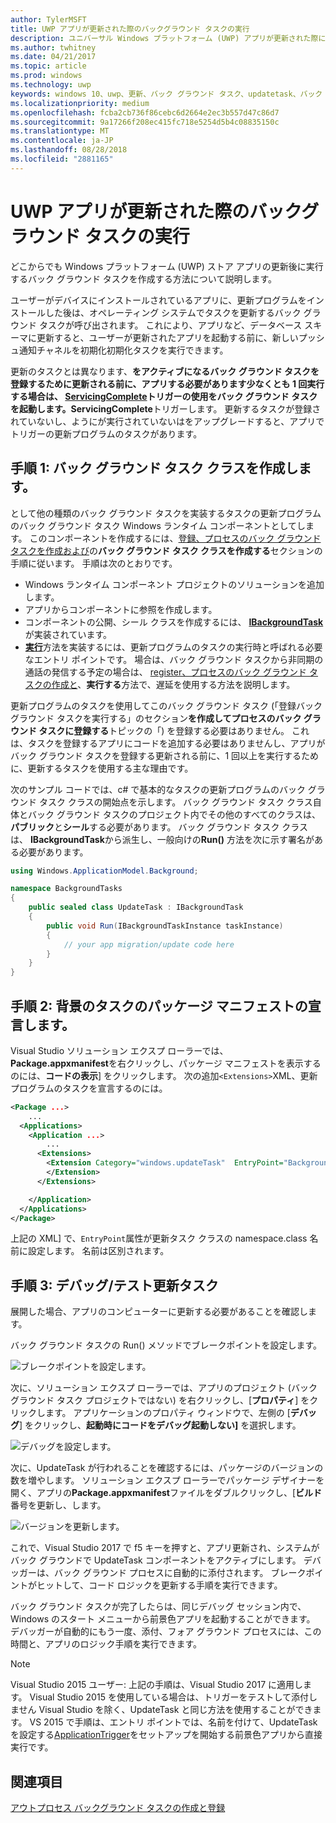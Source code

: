 ```yaml
---
author: TylerMSFT
title: UWP アプリが更新された際のバックグラウンド タスクの実行
description: ユニバーサル Windows プラットフォーム (UWP) アプリが更新された際に実行されるバックグラウンド タスクの作成方法を説明します。
ms.author: twhitney
ms.date: 04/21/2017
ms.topic: article
ms.prod: windows
ms.technology: uwp
keywords: windows 10、uwp、更新、バック グラウンド タスク、updatetask、バック グラウンド タスク
ms.localizationpriority: medium
ms.openlocfilehash: fcba2cb736f86cebc6d2664e2ec3b557d47c86d7
ms.sourcegitcommit: 9a17266f208ec415fc718e5254d5b4c08835150c
ms.translationtype: MT
ms.contentlocale: ja-JP
ms.lasthandoff: 08/28/2018
ms.locfileid: "2881165"
---
```

# <a name="run-a-background-task-when-your-uwp-app-is-updated"></a>UWP アプリが更新された際のバックグラウンド タスクの実行

どこからでも Windows プラットフォーム (UWP) ストア アプリの更新後に実行するバック グラウンド タスクを作成する方法について説明します。

ユーザーがデバイスにインストールされているアプリに、更新プログラムをインストールした後は、オペレーティング システムでタスクを更新するバック グラウンド タスクが呼び出されます。 これにより、アプリなど、データベース スキーマに更新すると、ユーザーが更新されたアプリを起動する前に、新しいプッシュ通知チャネルを初期化初期化タスクを実行できます。

更新のタスクとは異なります、**をアクティブになるバック グラウンド タスクを登録するために更新される前に、アプリする必要があります少なくとも 1 回実行する場合は、 [ServicingComplete](https://docs.microsoft.com/uwp/api/Windows.ApplicationModel.Background.SystemTriggerType)トリガーの使用をバック グラウンド タスクを起動します。ServicingComplete**トリガーします。  更新するタスクが登録されていないし、ようにが実行されていないはをアップグレードすると、アプリでトリガーの更新プログラムのタスクがあります。

## <a name="step-1-create-the-background-task-class"></a>手順 1: バック グラウンド タスク クラスを作成します。

として他の種類のバック グラウンド タスクを実装するタスクの更新プログラムのバック グラウンド タスク Windows ランタイム コンポーネントとしてします。 このコンポーネントを作成するには、[登録、プロセスのバック グラウンド タスクを作成および](https://docs.microsoft.com/windows/uwp/launch-resume/create-and-register-a-background-task)の**バック グラウンド タスク クラスを作成する**セクションの手順に従います。 手順は次のとおりです。

- Windows ランタイム コンポーネント プロジェクトのソリューションを追加します。
- アプリからコンポーネントに参照を作成します。
- コンポーネントの公開、シール クラスを作成するには、 [**IBackgroundTask**](https://msdn.microsoft.com/library/windows/apps/br224794)が実装されています。
- [**実行**](https://msdn.microsoft.com/library/windows/apps/br224811)方法を実装するには、更新プログラムのタスクの実行時と呼ばれる必要なエントリ ポイントです。 場合は、バック グラウンド タスクから非同期の通話の発信する予定の場合は、 [register、プロセスのバック グラウンド タスクの作成と](https://docs.microsoft.com/windows/uwp/launch-resume/create-and-register-a-background-task)、**実行する**方法で、遅延を使用する方法を説明します。

更新プログラムのタスクを使用してこのバック グラウンド タスク (「登録バック グラウンド タスクを実行する」のセクション**を作成してプロセスのバック グラウンド タスクに登録する**トピックの「) を登録する必要はありません。 これは、タスクを登録するアプリにコードを追加する必要はありませんし、アプリがバック グラウンド タスクを登録する更新される前に、1 回以上を実行するために、更新するタスクを使用する主な理由です。

次のサンプル コードでは、c# で基本的なタスクの更新プログラムのバック グラウンド タスク クラスの開始点を示します。 バック グラウンド タスク クラス自体とバック グラウンド タスクのプロジェクト内でその他のすべてのクラスは、**パブリック**と**シール**する必要があります。 バック グラウンド タスク クラスは、 **IBackgroundTask**から派生し、一般向けの**Run()** 方法を次に示す署名がある必要があります。

```cs
using Windows.ApplicationModel.Background;

namespace BackgroundTasks
{
    public sealed class UpdateTask : IBackgroundTask
    {
        public void Run(IBackgroundTaskInstance taskInstance)
        {
            // your app migration/update code here
        }
    }
}
```

## <a name="step-2-declare-your-background-task-in-the-package-manifest"></a>手順 2: 背景のタスクのパッケージ マニフェストの宣言します。

Visual Studio ソリューション エクスプ ローラーでは、 **Package.appxmanifest**を右クリックし、パッケージ マニフェストを表示するのには、**コードの表示**] をクリックします。 次の追加`<Extensions>`XML、更新プログラムのタスクを宣言するのには。

```XML
<Package ...>
    ...
  <Applications>  
    <Application ...>  
        ...
      <Extensions>  
        <Extension Category="windows.updateTask"  EntryPoint="BackgroundTasks.UpdateTask">  
        </Extension>  
      </Extensions>

    </Application>  
  </Applications>  
</Package>
```

上記の XML] で、`EntryPoint`属性が更新タスク クラスの namespace.class 名前に設定します。 名前は区別されます。

## <a name="step-3-debugtest-your-update-task"></a>手順 3: デバッグ/テスト更新タスク

展開した場合、アプリのコンピューターに更新する必要があることを確認します。

バック グラウンド タスクの Run() メソッドでブレークポイントを設定します。

![ブレークポイントを設定します。](images/run-func-breakpoint.png)

次に、ソリューション エクスプ ローラーでは、アプリのプロジェクト (バック グラウンド タスク プロジェクトではない) を右クリックし、[**プロパティ**] をクリックします。 アプリケーションのプロパティ ウィンドウで、左側の [**デバッグ**] をクリックし、**起動時にコードをデバッグ起動しない]** を選択します。

![デバッグを設定します。](images/do-not-launch-but-debug.png)

次に、UpdateTask が行われることを確認するには、パッケージのバージョンの数を増やします。 ソリューション エクスプ ローラーでパッケージ デザイナーを開く、アプリの**Package.appxmanifest**ファイルをダブルクリックし、[**ビルド**番号を更新し、します。

![バージョンを更新します。](images/bump-version.png)

これで、Visual Studio 2017 で f5 キーを押すと、アプリ更新され、システムがバック グラウンドで UpdateTask コンポーネントをアクティブにします。 デバッガーは、バック グラウンド プロセスに自動的に添付されます。 ブレークポイントがヒットして、コード ロジックを更新する手順を実行できます。

バック グラウンド タスクが完了したらは、同じデバッグ セッション内で、Windows のスタート メニューから前景色アプリを起動することができます。 デバッガーが自動的にもう一度、添付、フォア グラウンド プロセスには、この時間と、アプリのロジック手順を実行できます。

> [!NOTE]
> Visual Studio 2015 ユーザー: 上記の手順は、Visual Studio 2017 に適用します。 Visual Studio 2015 を使用している場合は、トリガーをテストして添付しません Visual Studio を除く、UpdateTask と同じ方法を使用することができます。 VS 2015 で手順は、エントリ ポイントでは、名前を付けて、UpdateTask を設定する[ApplicationTrigger](https://docs.microsoft.com/windows/uwp/launch-resume/trigger-background-task-from-app)をセットアップを開始する前景色アプリから直接実行です。

## <a name="see-also"></a>関連項目

[アウトプロセス バックグラウンド タスクの作成と登録](https://docs.microsoft.com/windows/uwp/launch-resume/create-and-register-a-background-task)
